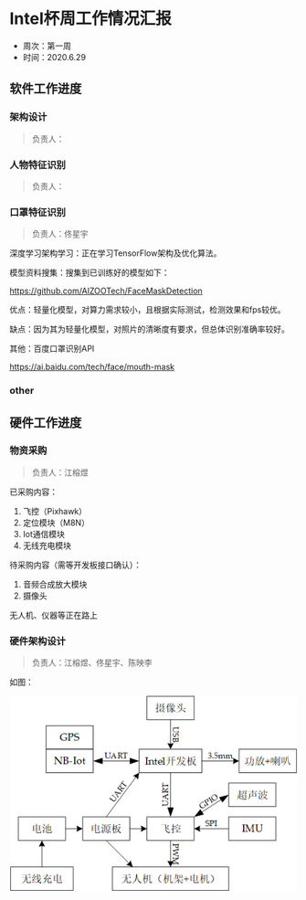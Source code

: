 # Intel杯周工作情况汇报

- 周次：第一周
- 时间：2020.6.29

## 软件工作进度

### 架构设计

> 负责人：

### 人物特征识别

> 负责人：

### 口罩特征识别

> 负责人：佟星宇

深度学习架构学习：正在学习TensorFlow架构及优化算法。

模型资料搜集：搜集到已训练好的模型如下：

https://github.com/AIZOOTech/FaceMaskDetection

优点：轻量化模型，对算力需求较小，且根据实际测试，检测效果和fps较优。

缺点：因为其为轻量化模型，对照片的清晰度有要求，但总体识别准确率较好。

其他：百度口罩识别API

https://ai.baidu.com/tech/face/mouth-mask

### other

## 硬件工作进度

### 物资采购

> 负责人：江榕煜

已采购内容：

1. 飞控（Pixhawk）
2. 定位模块（M8N）
3. Iot通信模块
4. 无线充电模块

待采购内容（需等开发板接口确认）：

1. 音频合成放大模块
2. 摄像头

无人机、仪器等正在路上

### 硬件架构设计

> 负责人：江榕煜、佟星宇、陈映李

如图：

![硬件架构](硬件架构2020.png)
